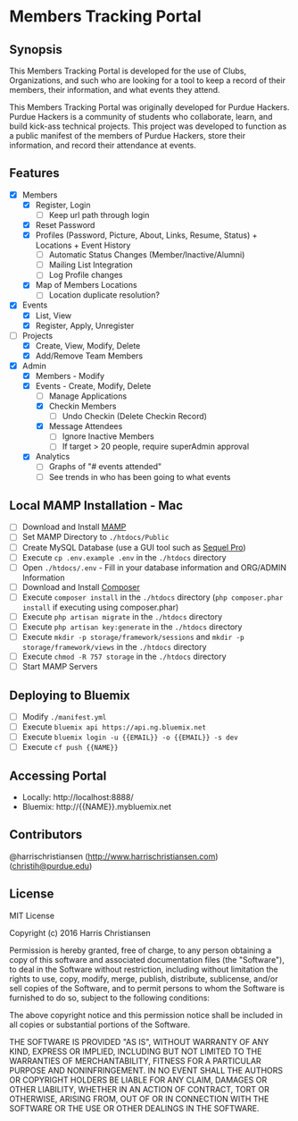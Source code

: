 # Members Tracking Portal

## Synopsis

This Members Tracking Portal is developed for the use of Clubs, Organizations, and such who are looking for a tool to keep a record of their members, their information, and what events they attend.  

This Members Tracking Portal was originally developed for Purdue Hackers. Purdue Hackers is a community of students who collaborate, learn, and build kick-ass technical projects. This project was developed to function as a public manifest of the members of Purdue Hackers, store their information, and record their attendance at events.  

## Features

- [X] Members
	- [X] Register, Login
		- [ ] Keep url path through login
	- [X] Reset Password
	- [X] Profiles (Password, Picture, About, Links, Resume, Status) + Locations + Event History
		- [ ] Automatic Status Changes (Member/Inactive/Alumni)
		- [ ] Mailing List Integration
		- [ ] Log Profile changes
	- [X] Map of Members Locations
		- [ ] Location duplicate resolution?  
- [X] Events
	- [X] List, View
	- [X] Register, Apply, Unregister
- [ ] Projects
	- [X] Create, View, Modify, Delete
	- [X] Add/Remove Team Members
- [X] Admin
	- [X] Members - Modify
	- [X] Events - Create, Modify, Delete
		- [ ] Manage Applications
		- [X] Checkin Members
			- [ ] Undo Checkin (Delete Checkin Record)
		- [X] Message Attendees
			- [ ] Ignore Inactive Members
			- [ ] If target > 20 people, require superAdmin approval
	- [X] Analytics
		- [ ] Graphs of "# events attended"
		- [ ] See trends in who has been going to what events

## Local MAMP Installation - Mac  

- [ ] Download and Install [MAMP](https://www.mamp.info/en/)  
- [ ] Set MAMP Directory to `./htdocs/Public`  
- [ ] Create MySQL Database (use a GUI tool such as [Sequel Pro](http://www.sequelpro.com))  
- [ ] Execute `cp .env.example .env` in the `./htdocs` directory  
- [ ] Open `./htdocs/.env` - Fill in your database information and ORG/ADMIN Information
- [ ] Download and Install [Composer](https://getcomposer.org/)  
- [ ] Execute `composer install` in the `./htdocs` directory (`php composer.phar install` if executing using composer.phar)  
- [ ] Execute `php artisan migrate` in the `./htdocs` directory  
- [ ] Execute `php artisan key:generate` in the `./htdocs` directory  
- [ ] Execute `mkdir -p storage/framework/sessions` and `mkdir -p storage/framework/views` in the `./htdocs` directory  
- [ ] Execute `chmod -R 757 storage` in the `./htdocs` directory  
- [ ] Start MAMP Servers  

## Deploying to Bluemix

- [ ] Modify `./manifest.yml`
- [ ] Execute `bluemix api https://api.ng.bluemix.net`
- [ ] Execute `bluemix login -u {{EMAIL}} -o {{EMAIL}} -s dev`
- [ ] Execute `cf push {{NAME}}`

## Accessing Portal

- Locally: http://localhost:8888/  
- Bluemix: http://{{NAME}}.mybluemix.net  

## Contributors

@harrischristiansen (http://www.harrischristiansen.com) (christih@purdue.edu)  

## License

MIT License  

Copyright (c) 2016 Harris Christiansen  

Permission is hereby granted, free of charge, to any person obtaining a copy
of this software and associated documentation files (the "Software"), to deal
in the Software without restriction, including without limitation the rights
to use, copy, modify, merge, publish, distribute, sublicense, and/or sell
copies of the Software, and to permit persons to whom the Software is
furnished to do so, subject to the following conditions:  

The above copyright notice and this permission notice shall be included in all
copies or substantial portions of the Software.  

THE SOFTWARE IS PROVIDED "AS IS", WITHOUT WARRANTY OF ANY KIND, EXPRESS OR
IMPLIED, INCLUDING BUT NOT LIMITED TO THE WARRANTIES OF MERCHANTABILITY,
FITNESS FOR A PARTICULAR PURPOSE AND NONINFRINGEMENT. IN NO EVENT SHALL THE
AUTHORS OR COPYRIGHT HOLDERS BE LIABLE FOR ANY CLAIM, DAMAGES OR OTHER
LIABILITY, WHETHER IN AN ACTION OF CONTRACT, TORT OR OTHERWISE, ARISING FROM,
OUT OF OR IN CONNECTION WITH THE SOFTWARE OR THE USE OR OTHER DEALINGS IN THE
SOFTWARE.  

